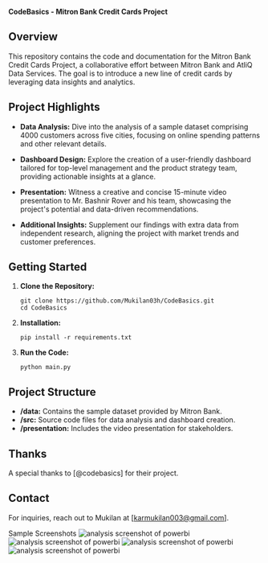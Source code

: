 **CodeBasics - Mitron Bank Credit Cards Project**


## Overview

This repository contains the code and documentation for the Mitron Bank Credit Cards Project, a collaborative effort between Mitron Bank and AtliQ Data Services. The goal is to introduce a new line of credit cards by leveraging data insights and analytics.

## Project Highlights

- **Data Analysis:** Dive into the analysis of a sample dataset comprising 4000 customers across five cities, focusing on online spending patterns and other relevant details.

- **Dashboard Design:** Explore the creation of a user-friendly dashboard tailored for top-level management and the product strategy team, providing actionable insights at a glance.

- **Presentation:** Witness a creative and concise 15-minute video presentation to Mr. Bashnir Rover and his team, showcasing the project's potential and data-driven recommendations.

- **Additional Insights:** Supplement our findings with extra data from independent research, aligning the project with market trends and customer preferences.

## Getting Started

1. **Clone the Repository:**
   ```
   git clone https://github.com/Mukilan03h/CodeBasics.git
   cd CodeBasics
   ```

2. **Installation:**
   ```
   pip install -r requirements.txt
   ```

3. **Run the Code:**
   ```
   python main.py
   ```

## Project Structure

- **/data:** Contains the sample dataset provided by Mitron Bank.
- **/src:** Source code files for data analysis and dashboard creation.
- **/presentation:** Includes the video presentation for stakeholders.

## Thanks

A special thanks to [@codebasics] for their project.

## Contact

For inquiries, reach out to Mukilan at [karmukilan003@gmail.com].


Sample Screenshots
![analysis screenshot of powerbi](https://github.com/Mukilan03h/CodeBasics/assets/118851911/8881cf15-a22c-48f7-aed7-5b1942179e22)
![analysis screenshot of powerbi](https://github.com/Mukilan03h/CodeBasics/assets/118851911/04cde39c-2647-4f12-b3dc-5893f6300fca)
![analysis screenshot of powerbi](https://github.com/Mukilan03h/CodeBasics/assets/118851911/2263df84-e7b8-4ae1-a5a6-da498ed29afa)
![analysis screenshot of powerbi](https://github.com/Mukilan03h/CodeBasics/assets/118851911/7038877e-df31-454a-a3ad-3ec6524cc620)


